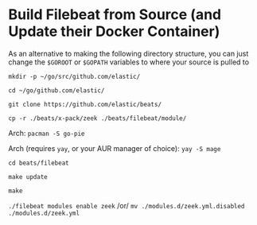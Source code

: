 # Build Filebeat from Source (and Update their Docker Container)

As an alternative to making the following directory structure, you can just change the `$GOROOT` or `$GOPATH` variables to where your source is pulled to

`mkdir -p ~/go/src/github.com/elastic/`

`cd ~/go/github.com/elastic/`

`git clone https://github.com/elastic/beats/`

`cp -r ./beats/x-pack/zeek ./beats/filebeat/module/`

Arch: `pacman -S go-pie`

Arch (requires `yay`, or your AUR manager of choice): `yay -S mage`

`cd beats/filebeat`

`make update`

`make`

`./filebeat modules enable zeek` /or/ `mv ./modules.d/zeek.yml.disabled ./modules.d/zeek.yml`